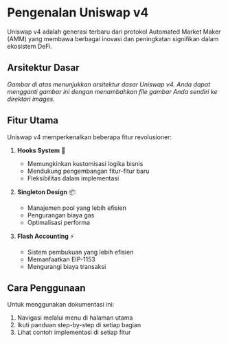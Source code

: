 # Pengenalan Uniswap v4

Uniswap v4 adalah generasi terbaru dari protokol Automated Market Maker (AMM) yang membawa berbagai inovasi dan peningkatan signifikan dalam ekosistem DeFi.

## Arsitektur Dasar


*Gambar di atas menunjukkan arsitektur dasar Uniswap v4. Anda dapat mengganti gambar ini dengan menambahkan file gambar Anda sendiri ke direktori images.*

## Fitur Utama

Uniswap v4 memperkenalkan beberapa fitur revolusioner:

1. **Hooks System** 🎣
   - Memungkinkan kustomisasi logika bisnis
   - Mendukung pengembangan fitur-fitur baru
   - Fleksibilitas dalam implementasi

2. **Singleton Design** 📦
   - Manajemen pool yang lebih efisien
   - Pengurangan biaya gas
   - Optimalisasi performa

3. **Flash Accounting** ⚡
   - Sistem pembukuan yang lebih efisien
   - Memanfaatkan EIP-1153
   - Mengurangi biaya transaksi

## Cara Penggunaan

Untuk menggunakan dokumentasi ini:

1. Navigasi melalui menu di halaman utama
2. Ikuti panduan step-by-step di setiap bagian
3. Lihat contoh implementasi di setiap fitur
